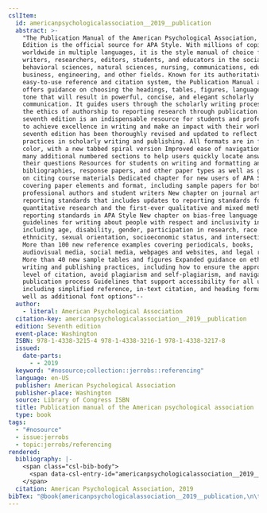 ```yaml
---
cslItem:
  id: americanpsychologicalassociation__2019__publication
  abstract: >-
    "The Publication Manual of the American Psychological Association, Seventh
    Edition is the official source for APA Style. With millions of copies sold
    worldwide in multiple languages, it is the style manual of choice for
    writers, researchers, editors, students, and educators in the social and
    behavioral sciences, natural sciences, nursing, communications, education,
    business, engineering, and other fields. Known for its authoritative,
    easy-to-use reference and citation system, the Publication Manual also
    offers guidance on choosing the headings, tables, figures, language, and
    tone that will result in powerful, concise, and elegant scholarly
    communication. It guides users through the scholarly writing process-from
    the ethics of authorship to reporting research through publication. The
    seventh edition is an indispensable resource for students and professionals
    to achieve excellence in writing and make an impact with their work. The
    seventh edition has been thoroughly revised and updated to reflect best
    practices in scholarly writing and publishing. All formats are in full
    color, with a new tabbed spiral version Improved ease of navigation, with
    many additional numbered sections to help users quickly locate answers to
    their questions Resources for students on writing and formatting annotated
    bibliographies, response papers, and other paper types as well as guidelines
    on citing course materials Dedicated chapter for new users of APA Style
    covering paper elements and format, including sample papers for both
    professional authors and student writers New chapter on journal article
    reporting standards that includes updates to reporting standards for
    quantitative research and the first-ever qualitative and mixed methods
    reporting standards in APA Style New chapter on bias-free language
    guidelines for writing about people with respect and inclusivity in areas
    including age, disability, gender, participation in research, race and
    ethnicity, sexual orientation, socioeconomic status, and intersectionality
    More than 100 new reference examples covering periodicals, books,
    audiovisual media, social media, webpages and websites, and legal resources
    More than 40 new sample tables and figures Expanded guidance on ethical
    writing and publishing practices, including how to ensure the appropriate
    level of citation, avoid plagiarism and self-plagiarism, and navigate the
    publication process Guidelines that support accessibility for all users,
    including simplified reference, in-text citation, and heading formats as
    well as additional font options"--
  author:
    - literal: American Psychological Association
  citation-key: americanpsychologicalassociation__2019__publication
  edition: Seventh edition
  event-place: Washington
  ISBN: 978-1-4338-3215-4 978-1-4338-3216-1 978-1-4338-3217-8
  issued:
    date-parts:
      - - 2019
  keyword: "#nosource;collection::jerrobs::referencing"
  language: en-US
  publisher: American Psychological Association
  publisher-place: Washington
  source: Library of Congress ISBN
  title: Publication manual of the American psychological association
  type: book
tags:
  - "#nosource"
  - issue:jerrobs
  - topic:jerrobs/referencing
rendered:
  bibliography: |-
    <span class="csl-bib-body">
      <span data-csl-entry-id="americanpsychologicalassociation__2019__publication" class="csl-entry">American Psychological Association. 2019. <i>Publication manual of the American psychological association</i> (Seventh edition). American Psychological Association.</span>
    </span>
  citation: American Psychological Association, 2019
bibTex: "@book{americanpsychologicalassociation__2019__publication,\n\taddress = {Washington},\n\tauthor = {{American Psychological Association}},\n\tedition = {Seventh edition},\n\tyear = {2019},\n\tpublisher = {American Psychological Association},\n\ttitle = {Publication manual of the {American} psychological association},\n}\n\n"
---
```

